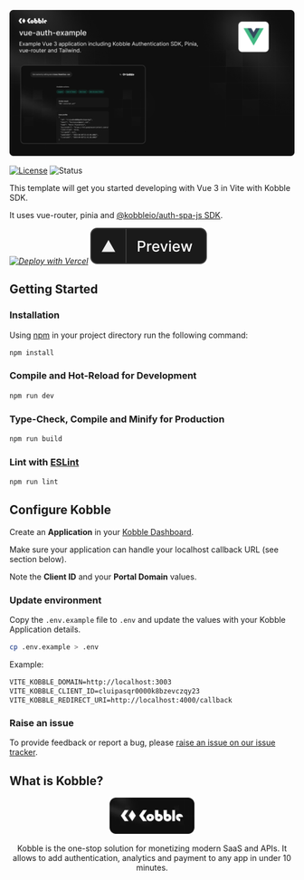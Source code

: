 ![Vue App example with Kobble Authentication for SPA](https://github.com/kobble-io/vue-auth-example/blob/main/.readme/banner-with-screen.png?raw=true)

[![License](https://img.shields.io/:license-mit-blue.svg?style=flat)](https://opensource.org/licenses/MIT)
![Status](https://img.shields.io/:status-stable-green.svg?style=flat)


This template will get you started developing with Vue 3 in Vite with Kobble SDK.

It uses vue-router, pinia and [@kobbleio/auth-spa-js SDK](https://github.com/kobble-io/auth-spa-js).

_[![Deploy with Vercel](https://vercel.com/button)](https://vercel.com/new/clone?repository-url=https%3A%2F%2Fgithub.com%2Fvercel%2Fnext.js%2Ftree%2Fcanary%2Fexamples%2Fhello-world)_
_[![Preview](https://github.com/kobble-io/vue-auth-example/blob/main/.readme/preview-btn.svg?raw=true)](https://vue-auth-example.vercel.app)_

## Getting Started

### Installation

Using [npm](https://npmjs.org) in your project directory run the following command:

```sh
npm install
```

### Compile and Hot-Reload for Development

```sh
npm run dev
```

### Type-Check, Compile and Minify for Production

```sh
npm run build
```

### Lint with [ESLint](https://eslint.org/)

```sh
npm run lint
```

## Configure Kobble

Create an **Application** in your [Kobble Dashboard](https://app.kobble.io/p/applications).

Make sure your application can handle your localhost callback URL (see section below).

Note the **Client ID** and your **Portal Domain** values.

### Update environment

Copy the `.env.example` file to `.env` and update the values with your Kobble Application details.

```bash
cp .env.example > .env
```

Example: 
```
VITE_KOBBLE_DOMAIN=http://localhost:3003
VITE_KOBBLE_CLIENT_ID=cluipasqr0000k8bzevczqy23
VITE_KOBBLE_REDIRECT_URI=http://localhost:4000/callback
```

### Raise an issue

To provide feedback or report a bug, please [raise an issue on our issue tracker](https://github.com/kobble-io/vue-auth-example/issues).

## What is Kobble?

<p align="center">
  <picture>
    <img alt="Kobble Logo" src="https://github.com/kobble-io/vue-auth-example/blob/main/.readme/logo.png?raw=true" width="150">
  </picture>
</p>
<p align="center">
 Kobble is the one-stop solution for monetizing modern SaaS and APIs. It allows to add authentication, analytics and payment to any app in under 10 minutes.
</p>

